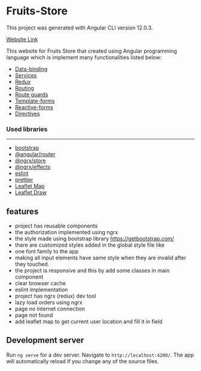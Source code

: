 # Fruits-Store

This project was generated with Angular CLI version 12.0.3.

[Website Link](https://fruits-store-f0e94.web.app/)

This website for Fruits Store that created using Angular programming language which is implement many functionalities listed below:

- [Data-binding](https://angular.io/guide/binding-syntax#binding-syntax)
- [Services](https://angular.io/guide/http)
- [Redux](https://ngrx.io/guide/store)
- [Routing](https://angular.io/guide/routing-overview)
- [Route guards](https://angular.io/guide/router-tutorial-toh#milestone-5-route-guards)
- [Template-forms](https://angular.io/guide/forms-overview#setup-in-template-driven-forms)
- [Reactive-forms](https://angular.io/guide/reactive-forms)
- [Directives](https://angular.io/api/core/Directive)

### Used libraries

---

- [bootstrap](https://getbootstrap.com/)
- [@angular/router](https://www.npmjs.com/package/@angular/router)
- [@ngrx/store](https://www.npmjs.com/package/@ngrx/store)
- [@ngrx/effects](https://www.npmjs.com/package/@ngrx/effects)
- [eslint](https://eslint.org/)
- [prettier](https://prettier.io/)
- [Leaflet Map](https://leafletjs.com/)
- [Leaflet Draw](http://leaflet.github.io/Leaflet.draw/docs/leaflet-draw-latest.html)

## features

- project has reusable components
- the authorization implemented using ngrx
- the style made using bootstrap library https://getbootstrap.com/
- there are customized styles added in the global style file like
- one font family to the app
- making all input elements have same style when they are invalid after they touched.
- the project is responsive and this by add some classes in main component
- clear browser cache
- eslint implementation
- project has ngrx (redux) dev tool
- lazy load orders using ngrx
- page no internet connection
- page not found
- add leaflet map to get current user location and fill it in field

## Development server

Run `ng serve` for a dev server. Navigate to `http://localhost:4200/`. The app will automatically reload if you change any of the source files.
